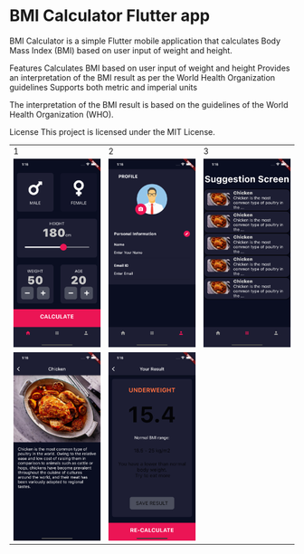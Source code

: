 # BMI Calculator Flutter app
BMI Calculator is a simple Flutter mobile application that calculates Body Mass Index (BMI) based on user input of weight and height.


Features
Calculates BMI based on user input of weight and height
Provides an interpretation of the BMI result as per the World Health Organization guidelines
Supports both metric and imperial units


The interpretation of the BMI result is based on the guidelines of the World Health Organization (WHO).

License
This project is licensed under the MIT License.


<table>
  <tr>
    <td>1</td>
     <td>2</td>
     <td>3</td>
  </tr>
  <tr>
    <td><img src="https://github.com/smtsarial/bmi_calculator/blob/main/images/1.png" width=270></td>
    <td><img src="https://github.com/smtsarial/bmi_calculator/blob/main/images/2.png" width=270></td>
    <td><img src="https://github.com/smtsarial/bmi_calculator/blob/main/images/3.png" width=270></td>
  </tr> 
  <tr>
    <td><img src="https://github.com/smtsarial/bmi_calculator/blob/main/images/4.png" width=270></td>
    <td><img src="https://github.com/smtsarial/bmi_calculator/blob/main/images/5.png" width=270></td>
  </tr>
 </table>
